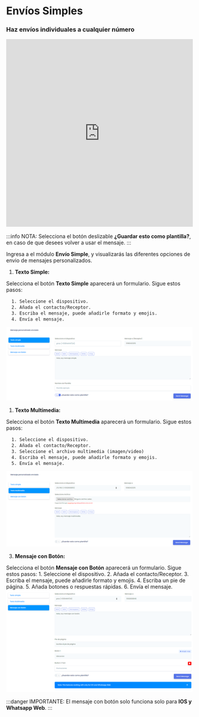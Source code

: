 # Envíos Simples

### Haz envíos individuales a cualquier número

<iframe width="100%" height="505" src="https://www.youtube.com/embed/_VyiLs_9ZGM" title="YouTube video player" frameborder="0" allow="accelerometer; autoplay; clipboard-write; encrypted-media; gyroscope; picture-in-picture; web-share" allowfullscreen></iframe>

:::info NOTA:
Selecciona el botón deslizable **¿Guardar esto como plantilla?**, en caso de que desees volver a usar el mensaje.
:::

Ingresa a el módulo **Envío Simple**, y visualizarás las diferentes opciones de envio de mensajes personalizados.


 1. **Texto Simple:**

Selecciona el botón **Texto Simple** aparecerá un formulario. Sigue estos pasos:

      1. Seleccione el dispositivo.
      2. Añada el contacto/Receptor.
      3. Escriba el mensaje, puede añadirle formato y emojis.
      4. Envía el mensaje.
![Alt text](img/texto_simple_01.png)

1. **Texto Multimedia:**

Selecciona el botón **Texto Multimedia** aparecerá un formulario. Sigue estos pasos:

      1. Seleccione el dispositivo.
      2. Añada el contacto/Receptor.
      3. Seleccione el archivo multimedia (imagen/video)
      4. Escriba el mensaje, puede añadirle formato y emojis.
      5. Envía el mensaje.
![Alt text](img/texto_multimedia_01.png)

3. **Mensaje con Botón:**

Selecciona el botón **Mensaje con Botón** aparecerá un formulario. Sigue estos pasos:
      1. Seleccione el dispositivo.
      2. Añada el contacto/Receptor.
      3. Escriba el mensaje, puede añadirle formato y emojis.
      4. Escriba un pie de página.
      5. Añada botones o respuestas rápidas.
      6. Envía el mensaje.
![Alt text](img/mensaje_boton_01.png)


:::danger IMPORTANTE:
El mensaje con botón solo funciona solo para **IOS y Whatsapp Web**.
:::

